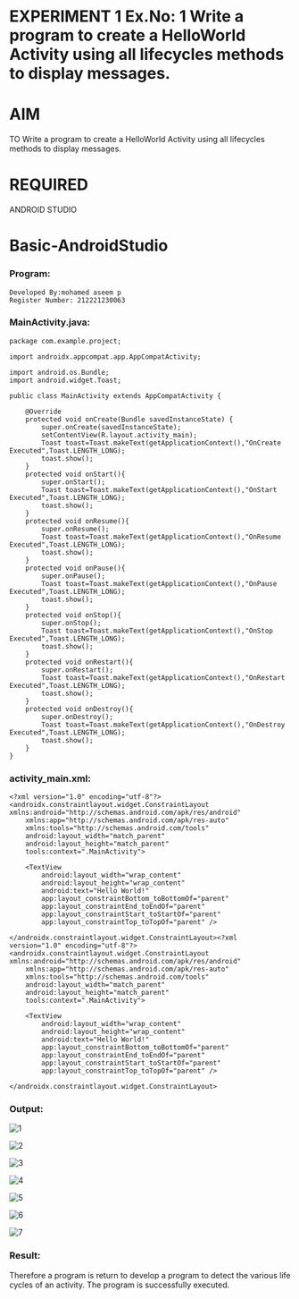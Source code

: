 # EXPERIMENT 1 Ex.No: 1 Write a program to create a HelloWorld Activity using all lifecycles methods to display messages.

# AIM
   TO  Write a program to create a HelloWorld Activity using all lifecycles methods to display messages.

# REQUIRED
  ANDROID STUDIO

# Basic-AndroidStudio
### Program:
~~~
Developed By:mohamed aseem p
Register Number: 212221230063
~~~
### MainActivity.java:
~~~
package com.example.project;

import androidx.appcompat.app.AppCompatActivity;

import android.os.Bundle;
import android.widget.Toast;

public class MainActivity extends AppCompatActivity {

    @Override
    protected void onCreate(Bundle savedInstanceState) {
        super.onCreate(savedInstanceState);
        setContentView(R.layout.activity_main);
        Toast toast=Toast.makeText(getApplicationContext(),"OnCreate Executed",Toast.LENGTH_LONG);
        toast.show();
    }
    protected void onStart(){
        super.onStart();
        Toast toast=Toast.makeText(getApplicationContext(),"OnStart Executed",Toast.LENGTH_LONG);
        toast.show();
    }
    protected void onResume(){
        super.onResume();
        Toast toast=Toast.makeText(getApplicationContext(),"OnResume Executed",Toast.LENGTH_LONG);
        toast.show();
    }
    protected void onPause(){
        super.onPause();
        Toast toast=Toast.makeText(getApplicationContext(),"OnPause Executed",Toast.LENGTH_LONG);
        toast.show();
    }
    protected void onStop(){
        super.onStop();
        Toast toast=Toast.makeText(getApplicationContext(),"OnStop Executed",Toast.LENGTH_LONG);
        toast.show();
    }
    protected void onRestart(){
        super.onRestart();
        Toast toast=Toast.makeText(getApplicationContext(),"OnRestart Executed",Toast.LENGTH_LONG);
        toast.show();
    }
    protected void onDestroy(){
        super.onDestroy();
        Toast toast=Toast.makeText(getApplicationContext(),"OnDestroy Executed",Toast.LENGTH_LONG);
        toast.show();
    }
}
~~~
### activity_main.xml:
~~~
<?xml version="1.0" encoding="utf-8"?>
<androidx.constraintlayout.widget.ConstraintLayout xmlns:android="http://schemas.android.com/apk/res/android"
    xmlns:app="http://schemas.android.com/apk/res-auto"
    xmlns:tools="http://schemas.android.com/tools"
    android:layout_width="match_parent"
    android:layout_height="match_parent"
    tools:context=".MainActivity">

    <TextView
        android:layout_width="wrap_content"
        android:layout_height="wrap_content"
        android:text="Hello World!"
        app:layout_constraintBottom_toBottomOf="parent"
        app:layout_constraintEnd_toEndOf="parent"
        app:layout_constraintStart_toStartOf="parent"
        app:layout_constraintTop_toTopOf="parent" />

</androidx.constraintlayout.widget.ConstraintLayout><?xml version="1.0" encoding="utf-8"?>
<androidx.constraintlayout.widget.ConstraintLayout xmlns:android="http://schemas.android.com/apk/res/android"
    xmlns:app="http://schemas.android.com/apk/res-auto"
    xmlns:tools="http://schemas.android.com/tools"
    android:layout_width="match_parent"
    android:layout_height="match_parent"
    tools:context=".MainActivity">

    <TextView
        android:layout_width="wrap_content"
        android:layout_height="wrap_content"
        android:text="Hello World!"
        app:layout_constraintBottom_toBottomOf="parent"
        app:layout_constraintEnd_toEndOf="parent"
        app:layout_constraintStart_toStartOf="parent"
        app:layout_constraintTop_toTopOf="parent" />

</androidx.constraintlayout.widget.ConstraintLayout>
~~~
### Output:

![1](https://user-images.githubusercontent.com/93427224/190245524-3af46ac8-6f5e-4ab8-99aa-affecb5d21a5.png)

![2](https://user-images.githubusercontent.com/93427224/190246003-7bfac1a8-e9a0-4ae0-bc0c-2a45c211c882.png)


![3](https://user-images.githubusercontent.com/93427224/190246474-36e4683a-62eb-459e-98a9-eb8f584d107c.png)

![4](https://user-images.githubusercontent.com/93427224/190246495-336bab7d-bfb3-4c26-b617-05ff1cee84a9.png)

![5](https://user-images.githubusercontent.com/93427224/190246549-cb813ddf-68e4-4a00-81e2-0fa044ca627c.png)

![6](https://user-images.githubusercontent.com/93427224/190246584-d7d3242d-63af-48e3-a00a-77994a38fa59.png)

![7](https://user-images.githubusercontent.com/93427224/190246628-35fcdaa0-90fe-4ecc-ac6e-45a7a658c0d4.png)

### Result:
Therefore a program is return to develop a program to detect the various life cycles of an activity. The program is successfully executed.
